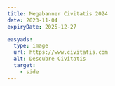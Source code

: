 ```yaml
---
title: Megabanner Civitatis 2024
date: 2023-11-04
expiryDate: 2025-12-27

easyads:
  type: image
  url: https://www.civitatis.com
  alt: Descubre Civitatis
  target: 
    - side
---
```

